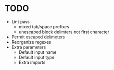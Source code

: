 # TODO

* Lint pass
    - mixed tab/space prefixes
    - unescaped block delimters not first character
* Permit escaped delimeters
* Reorganize regexes
* Extra parameters
  * Default input name
  * Default input type
  * Extra imports
